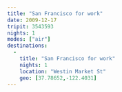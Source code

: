 ```yaml
---
title: "San Francisco for work"
date: 2009-12-17
tripit: 3543593
nights: 1
modes: ["air"]
destinations:
  -
    title: "San Francisco for work"
    nights: 1
    location: "Westin Market St"
    geo: [37.78652,-122.4031]
---
```



